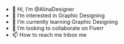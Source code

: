 - 👋 Hi, I’m @AlinaDesigner
- 👀 I’m interested in Graphic Designing
- 🌱 I’m currently learning Graphic Designing
- 💞️ I’m looking to collaborate on Fiverr
- 📫 How to reach me Inbox me

<!---
AlinaDesigner/AlinaDesigner is a ✨ special ✨ repository because its `README.md` (this file) appears on your GitHub profile.
You can click the Preview link to take a look at your changes.
--->
